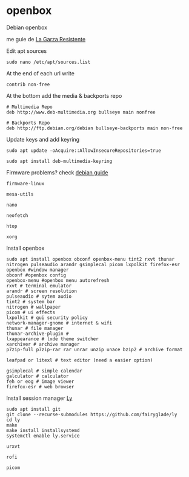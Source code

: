 # openbox
Debian openbox

me guie de
[La Garza Resistente](https://www.youtube.com/watch?v=uLQTvjzd2gI)

Edit apt sources

```
sudo nano /etc/apt/sources.list
```

At the end of each url write

```
contrib non-free
```

At the bottom add the media & backports repo

```
# Multimedia Repo
deb http://www.deb-multimedia.org bullseye main nonfree

# Backports Repo
deb http://ftp.debian.org/debian bullseye-backports main non-free
```

Update keys and add keyring

```
sudo apt update -oAcquire::AllowInsecureRepositories=true

sudo apt install deb-multimedia-keyring
```
Firmware problems? check [debian guide](https://www.debian.org/releases/bullseye/i386/ch06s04.en.html)

```
firmware-linux

mesa-utils

nano

neofetch

htop

xorg
```
Install openbox
``` 
sudo apt install openbox obconf openbox-menu tint2 rxvt thunar nitrogen pulseaudio arandr gsimplecal picom lxpolkit firefox-esr
openbox #window manager
obconf #openbox config
openbox-menu #openbox menu autorefresh
rxvt # terminal emulator
arandr # screen resolution
pulseaudio # sytem audio
tint2 # system bar
nitrogen # wallpaper
picom # ui effects
lxpolkit # gui security policy
network-manager-gnome # internet & wifi
thunar # file manager
thunar-archive-plugin #
lxappearance # lxde theme switcher
xarchiver # archive manager
p7zip-full p7zip-rar rar unrar unzip unace bzip2 # archive format

leafpad or litexl # text editor (need a easier option)

gsimplecal # simple calendar
galculator # calculator
feh or eog # image viewer
firefox-esr # web browser
```
Install session manager [Ly](https://github.com/fairyglade/ly)
```
sudo apt install git
git clone --recurse-submodules https://github.com/fairyglade/ly
cd ly
make
make install installsystemd
systemctl enable ly.service
```
```
urxvt

rofi

picom

```
